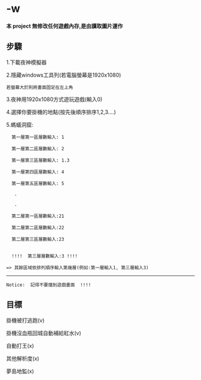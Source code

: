 # -w

__本 project 無修改任何遊戲內存,是由讀取圖片運作__

步驟
--------------------------

1.下載夜神模擬器

2.隱藏windows工具列(若電腦螢幕是1920x1080)
	
	若螢幕大於則將畫面固定在左上角

3.夜神用1920x1080方式遊玩遊戲(輸入0)

4.選擇你要掛機的地點(按先後順序排序1,2,3....)

5.螞蟻洞窟: 

      第一層第一區層數輸入: 1

      第一層第二區層數輸入: 2

      第一層第三區層數輸入: 1.3 

      第一層第四區層數輸入: 4

      第一層第五區層數輸入: 5

	   .

	   .

	  第二層第一區層數輸入:21

	  第二層第二區層數輸入:22

	  第二層第三區層數輸入:23


      !!!!  第三層層數輸入:3 !!!!

  	=> 其餘區域依排列順序輸入第幾層(例如:第一層輸入1, 第三層輸入3)



--------------
	Notice:  記得不要擋到遊戲畫面  !!!!

	

目標
------------------------------------------


掛機被打逃跑(v)

掛機沒血瓶回城自動補給紅水(v)  
       
自動打王(x)

其他解析度(x)

夢島地監(x)
